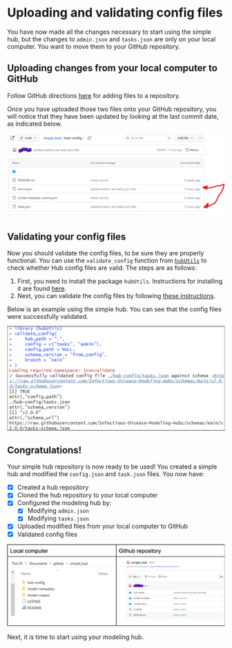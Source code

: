# Uploading and validating config files  

You have now made all the changes necessary to start using the simple hub, but the changes to `admin.json` and `tasks.json` are only on your local computer. You want to move them to your GitHub repository.

## Uploading changes from your local computer to GitHub  

Follow GitHub directions [here](https://docs.github.com/en/repositories/working-with-files/managing-files/adding-a-file-to-a-repository) for adding files to a repository.  

Once you have uploaded those two files onto your GitHub repository, you will notice that they have been updated by looking at the last commit date, as indicated below.  

![Screenshot of GitHub repository page with arrows pointing at time of last commits](../images/github_commits.png)  

## Validating your config files  

Now you should validate the config files, to be sure they are properly functional. You can use the `validate_config` function from [`hubUtils`](https://infectious-disease-modeling-hubs.github.io/hubUtils/index.html) to check whether Hub config files are valid. The steps are as follows:  

1. First, you need to install the package `hubUtils`. Instructions for installing it are found [here](https://github.com/Infectious-Disease-Modeling-Hubs/hubUtils#installation).  
2. Next, you can validate the config files by following [these instructions](https://infectious-disease-modeling-hubs.github.io/hubUtils/articles/hub-setup.html#validate-config-files).  

Below is an example using the simple hub. You can see that the config files were successfully validated.  

![Screenshot of code showing validation of config files](../images/validate_simple-hub-config.png)  

## Congratulations!  

Your simple hub repository is now ready to be used! You created a simple hub and modified the `config.json` and `task.json` files. You now have:  
- [x] Created a hub repository
- [x] Cloned the hub repository to your local computer
- [x] Configured the modeling hub by: 
  - [x] Modifying `admin.json`
  - [x] Modifying `tasks.json`
- [x] Uploaded modified files from your local computer to GitHub
- [x] Validated config files

![Screenshot showing directory of simple files on local computer and GitHub](../images/simple-hub_directory.png)  

Next, it is time to start using your modeling hub.  

